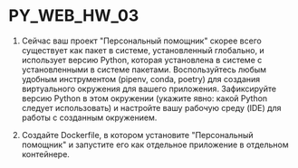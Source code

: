 # PY_WEB_HW_03

1. Сейчас ваш проект "Персональный помощник" скорее всего существует как пакет в системе, установленный глобально,
и использует версию Python, которая установлена в системе с установленными в системе пакетами.
Воспользуйтесь любым удобным инструментом (pipenv, conda, poetry) для создания виртуального окружения для вашего приложения.
Зафиксируйте версию Python в этом окружении (укажите явно: какой Python следует использовать) и настройте вашу рабочую среду (IDE) для работы с созданным окружением.


2. Создайте Dockerfile, в котором установите "Персональный помощник" и запустите его как отдельное приложение в отдельном контейнере.
